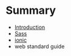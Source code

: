 # Summary

* [Introduction](README.md)
* [Sass](css/sass.md)
* [ionic](app/ionic.md)
* web standard guide 

